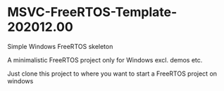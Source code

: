 # MSVC-FreeRTOS-Template-202012.00
Simple Windows FreeRTOS skeleton

A minimalistic FreeRTOS project only for Windows excl. demos etc.

Just clone this project to where you want to start a FreeRTOS project on windows
